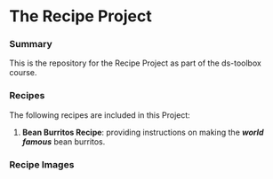 # The Recipe Project

### Summary

This is the repository for the Recipe Project as part of the ds-toolbox course.

### Recipes

The following recipes are included in this Project:

1. **Bean Burritos Recipe**: providing instructions on making the ***world famous*** bean burritos.


### Recipe Images


